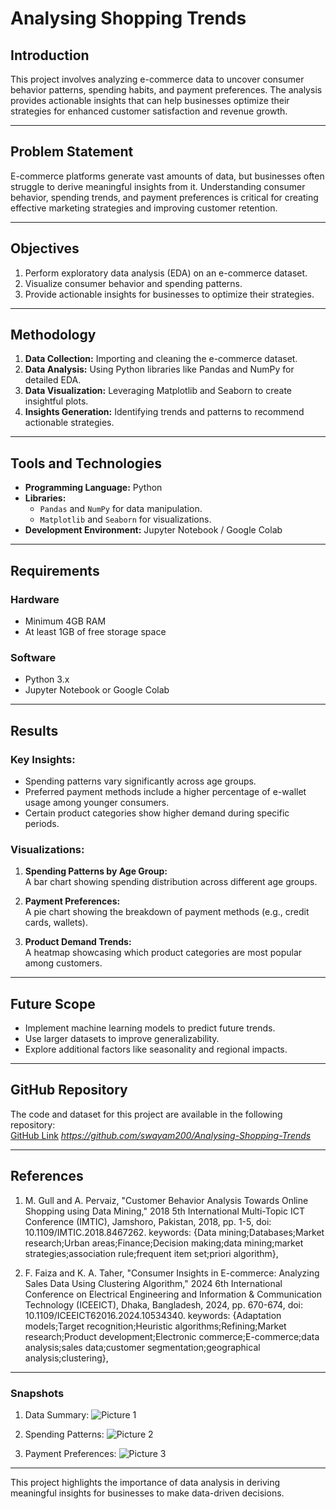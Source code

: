 # Analysing Shopping Trends

## Introduction

This project involves analyzing e-commerce data to uncover consumer behavior patterns, spending habits, and payment preferences. The analysis provides actionable insights that can help businesses optimize their strategies for enhanced customer satisfaction and revenue growth.

---

## Problem Statement

E-commerce platforms generate vast amounts of data, but businesses often struggle to derive meaningful insights from it. Understanding consumer behavior, spending trends, and payment preferences is critical for creating effective marketing strategies and improving customer retention.

---

## Objectives

1. Perform exploratory data analysis (EDA) on an e-commerce dataset.
2. Visualize consumer behavior and spending patterns.
3. Provide actionable insights for businesses to optimize their strategies.

---

## Methodology

1. **Data Collection:** Importing and cleaning the e-commerce dataset.
2. **Data Analysis:** Using Python libraries like Pandas and NumPy for detailed EDA.
3. **Data Visualization:** Leveraging Matplotlib and Seaborn to create insightful plots.
4. **Insights Generation:** Identifying trends and patterns to recommend actionable strategies.

---

## Tools and Technologies

- **Programming Language:** Python  
- **Libraries:**  
  - `Pandas` and `NumPy` for data manipulation.  
  - `Matplotlib` and `Seaborn` for visualizations.  
- **Development Environment:** Jupyter Notebook / Google Colab  

---

## Requirements

### Hardware
- Minimum 4GB RAM
- At least 1GB of free storage space

### Software
- Python 3.x
- Jupyter Notebook or Google Colab

---

## Results

### Key Insights:
- Spending patterns vary significantly across age groups.
- Preferred payment methods include a higher percentage of e-wallet usage among younger consumers.
- Certain product categories show higher demand during specific periods.

### Visualizations:
1. **Spending Patterns by Age Group:**  
   A bar chart showing spending distribution across different age groups.  

2. **Payment Preferences:**  
   A pie chart showing the breakdown of payment methods (e.g., credit cards, wallets).  

3. **Product Demand Trends:**  
   A heatmap showcasing which product categories are most popular among customers.

---

## Future Scope

- Implement machine learning models to predict future trends.
- Use larger datasets to improve generalizability.
- Explore additional factors like seasonality and regional impacts.

---

## GitHub Repository

The code and dataset for this project are available in the following repository:  
[GitHub Link](#) *https://github.com/swayam200/Analysing-Shopping-Trends*

---

## References

1. M. Gull and A. Pervaiz, "Customer Behavior Analysis Towards Online Shopping using Data Mining," 2018 5th International Multi-Topic ICT Conference (IMTIC), Jamshoro, Pakistan, 2018, pp. 1-5, doi: 10.1109/IMTIC.2018.8467262. keywords: {Data mining;Databases;Market research;Urban areas;Finance;Decision making;data mining;market strategies;association rule;frequent item set;priori algorithm},

2. F. Faiza and K. A. Taher, "Consumer Insights in E-commerce: Analyzing Sales Data Using Clustering Algorithm," 2024 6th International Conference on Electrical Engineering and Information & Communication Technology (ICEEICT), Dhaka, Bangladesh, 2024, pp. 670-674, doi: 10.1109/ICEEICT62016.2024.10534340. keywords: {Adaptation models;Target recognition;Heuristic algorithms;Refining;Market research;Product development;Electronic commerce;E-commerce;data analysis;sales data;customer segmentation;geographical analysis;clustering},

---

### Snapshots

1. Data Summary:
   ![Picture 1](https://github.com/user-attachments/assets/1d81cc9c-45ad-43c1-8066-2b0556a4b6af)

2. Spending Patterns:
   ![Picture 2](https://github.com/user-attachments/assets/16be1333-33cf-43e3-b34c-0d1e3be1b366)


3. Payment Preferences:
   ![Picture 3](https://github.com/user-attachments/assets/dacbea04-978c-48a4-aa89-2fba5ee8bb2e)

---

This project highlights the importance of data analysis in deriving meaningful insights for businesses to make data-driven decisions.
